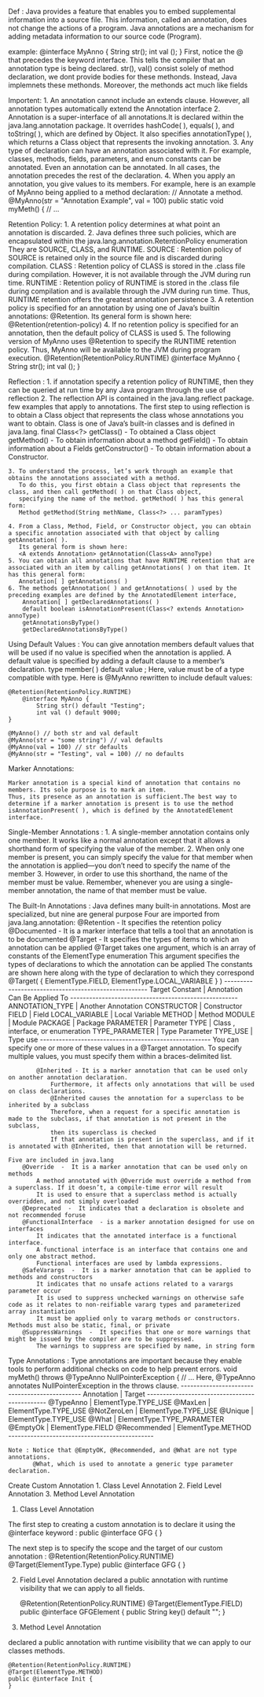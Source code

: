 
Def : 
    Java provides a feature that enables you to embed supplemental information into a source file. This information, called an annotation, does not change the actions of a program.
    Java annotations are a mechanism for adding metadata information to our source code (Program).

example:
    @interface MyAnno {
        String str();
        int val ();
    }
    First, notice the @ that precedes the keyword interface. This tells the compiler that an annotation type is being declared.
    str(), val() consist solely of method declaration, we dont provide bodies for these methonds. Instead, Java implemnets these methonds. Moreover, the methonds act much like fields

Importent:
    1. An annotation cannot include an extends clause. However, all annotation types automatically extend the Annotation interface
    2. Annotation is a super-interface of all annotations.It is declared within the java.lang.annotation package. It overrides hashCode( ), equals( ), and toString( ), 
       which are defined by Object. It also specifies annotationType( ), which returns a Class object that represents the invoking annotation.
    3. Any type of declaration can have an annotation associated with it. For example, classes, methods, fields, parameters, and enum constants
       can be annotated. Even an annotation can be annotated. In all cases, the annotation precedes the rest of the declaration.
    4. When you apply an annotation, you give values to its members. For example, here is an example of MyAnno being applied to a method declaration:
    // Annotate a method.
    @MyAnno(str = "Annotation Example", val = 100)
    public static void myMeth() { // ...

Retention Policy:
    1. A retention policy determines at what point an annotation is discarded.
    2. Java defines three such policies, which are encapsulated within the java.lang.annotation.RetentionPolicy enumeration They are SOURCE, CLASS, and RUNTIME.
        SOURCE : Retention policy of SOURCE is retained only in the source file and is discarded during compilation.
        CLASS : Retention policy of CLASS is stored in the .class file during compilation. However, it is not available through the JVM during run time.
        RUNTIME : Retention policy of RUNTIME is stored in the .class file during compilation and is available through the JVM during run time. 
                  Thus, RUNTIME retention offers the greatest annotation persistence
    3. A retention policy is specified for an annotation by using one of Java’s builtin annotations: @Retention. Its general form is shown here:
            @Retention(retention-policy)
    4. If no retention policy is specified for an annotation, then the default policy of CLASS is used
    5. The following version of MyAnno uses @Retention to specify the RUNTIME retention policy. Thus, MyAnno will be available to the JVM during program execution.
        @Retention(RetentionPolicy.RUNTIME)
        @interface MyAnno {
            String str();
            int val ();
        }

Reflection :
    1. if annotation specify a retention policy of RUNTIME, then they can be queried at run time by any Java program through the use of reflection
    2. The reflection API is contained in the java.lang.reflect package. few examples that apply to annotations.
       The first step to using reflection is to obtain a Class object that represents the class whose annotations you want to obtain. 
       Class is one of Java’s built-in classes and is defined in java.lang.
       final Class<?> getClass()            - To obtained a Class object
                      getMethod()           - To obtain information about a method
                      getField()            - To obtain information about a Fields
                      getConstructor()      - To obtain information about a Constructor.

    3. To understand the process, let’s work through an example that obtains the annotations associated with a method. 
       To do this, you first obtain a Class object that represents the class, and then call getMethod( ) on that Class object,
       specifying the name of the method. getMethod( ) has this general form:
       Method getMethod(String methName, Class<?> ... paramTypes)

    4. From a Class, Method, Field, or Constructor object, you can obtain a specific annotation associated with that object by calling getAnnotation( ). 
       Its general form is shown here:
       <A extends Annotation> getAnnotation(Class<A> annoType)
    5. You can obtain all annotations that have RUNTIME retention that are associated with an item by calling getAnnotations( ) on that item. It has this general form:
       Annotation[ ] getAnnotations( )
    6. The methods getAnnotation( ) and getAnnotations( ) used by the preceding examples are defined by the AnnotatedElement interface,
        Annotation[ ] getDeclaredAnnotations( )
        default boolean isAnnotationPresent(Class<? extends Annotation> annoType)
        getAnnotationsByType()
        getDeclaredAnnotationsByType()

Using Default Values :
    You can give annotation members default values that will be used if no value is specified when the annotation is applied. 
    A default value is specified by adding a default clause to a member’s declaration.
    type member( ) default value ;
    Here, value must be of a type compatible with type. Here is @MyAnno rewritten to include default values:

    @Retention(RetentionPolicy.RUNTIME)
        @interface MyAnno {
            String str() default "Testing";
            int val () default 9000;
    }

    @MyAnno() // both str and val default
    @MyAnno(str = "some string") // val defaults
    @MyAnno(val = 100) // str defaults
    @MyAnno(str = "Testing", val = 100) // no defaults

Marker Annotations:

    Marker annotation is a special kind of annotation that contains no members. Its sole purpose is to mark an item. 
    Thus, its presence as an annotation is sufficient.The best way to determine if a marker annotation is present is to use the method
    isAnnotationPresent( ), which is defined by the AnnotatedElement interface.

Single-Member Annotations :
    1. A single-member annotation contains only one member. It works like a normal annotation except that it allows a shorthand form of specifying the value of the member.
    2. When only one member is present, you can simply specify the value for that member when the annotation is applied—you don’t need to specify the name of the member
    3. However, in order to use this shorthand, the name of the member must be value.
    Remember, whenever you are using a single-member annotation, the name of that member must be value.


The Built-In Annotations :
    Java defines many built-in annotations. Most are specialized, but nine are general purpose
    Four are imported from java.lang.annotation:
        @Retention - It specifies the retention policy
        @Documented - It is a marker interface that tells a tool that an annotation is to be documented
        @Target - It specifies the types of items to which an annotation can be applied 
            @Target takes one argument, which is an array of constants of the ElementType enumeration
            This argument specifies the types of declarations to which the annotation can be applied
            The constants are shown here along with the type of declaration to which they correspond
            @Target( { ElementType.FIELD, ElementType.LOCAL_VARIABLE } )
                -----------------------------------------------------
                Target Constant  |  Annotation Can Be Applied To
                -----------------------------------------------------
                ANNOTATION_TYPE  |  Another Annotation
                CONSTRUCTOR      |  Constructor
                FIELD            |  Field
                LOCAL_VARIABLE   |  Local Variable 
                METHOD           |  Method
                MODULE           |  Module
                PACKAGE          |  Package
                PARAMETER        |  Parameter
                TYPE             |  Class , interface, or enumeration 
                TYPE_PARAMETER   |  Type Parameter
                TYPE_USE         |  Type use
                ------------------------------------------------------
            You can specify one or more of these values in a @Target annotation. To specify multiple values, you must specify them within a braces-delimited list.
                          
            @Inherited - It is a marker annotation that can be used only on another annotation declaration.
                Furthermore, it affects only annotations that will be used on class declarations.
                @Inherited causes the annotation for a superclass to be inherited by a subclass
                Therefore, when a request for a specific annotation is made to the subclass, if that annotation is not present in the subclass, 
                then its superclass is checked
                If that annotation is present in the superclass, and if it is annotated with @Inherited, then that annotation will be returned.

    Five are included in java.lang
        @Override  -  It is a marker annotation that can be used only on methods
            A method annotated with @Override must override a method from a superclass. If it doesn’t, a compile-time error will result
            It is used to ensure that a superclass method is actually overridden, and not simply overloaded
        @Deprecated  -  It indicates that a declaration is obsolete and not recommended foruse
        @FunctionalInterface  - is a marker annotation designed for use on interfaces
            It indicates that the annotated interface is a functional interface. 
            A functional interface is an interface that contains one and only one abstract method.
            Functional interfaces are used by lambda expressions.
        @SafeVarargs  -  It is a marker annotation that can be applied to methods and constructors
            It indicates that no unsafe actions related to a varargs parameter occur
            It is used to suppress unchecked warnings on otherwise safe code as it relates to non-reifiable vararg types and parameterized array instantiation
            It must be applied only to vararg methods or constructors. Methods must also be static, final, or private
        @SuppressWarnings  -  It specifies that one or more warnings that might be issued by the compiler are to be suppressed. 
            The warnings to suppress are specified by name, in string form

Type Annotations :
    Type annotations are important because they enable tools to perform additional checks on code to help prevent errors.
    void myMeth() throws @TypeAnno NullPointerException { // ...
    Here, @TypeAnno annotates NullPointerException in the throws clause.
    ----------------------------------------------
    Annotation      |        Target
    ----------------------------------------------
    @TypeAnno       |  ElementType.TYPE_USE
    @MaxLen         |  ElementType.TYPE_USE
    @NotZeroLen     |  ElementType.TYPE_USE
    @Unique         |  ElementType.TYPE_USE
    @What           |  ElementType.TYPE_PARAMETER
    @EmptyOk        |  ElementType.FIELD
    @Recommended    |  ElementType.METHOD       
    ----------------------------------------------

    Note : Notice that @EmptyOK, @Recommended, and @What are not type annotations. 
           @What, which is used to annotate a generic type parameter declaration.


Create Custom Annotation
    1. Class Level Annotation
    2. Field Level Annotation
    3. Method Level Annotation

1. Class Level Annotation

The first step to creating a custom annotation is to declare it using the @interface keyword :
    public @interface GFG {
    }

The next step is to specify the scope and the target of our custom annotation :
    @Retention(RetentionPolicy.RUNTIME)
    @Target(ElementType.Type)
    public @interface GFG {
    }

2. Field Level Annotation
declared a public annotation with runtime visibility that we can apply to all fields.

    @Retention(RetentionPolicy.RUNTIME)
    @Target(ElementType.FIELD)
    public @interface GFGElement {
        public String key() default "";
    }

3. Method Level Annotation

declared a public annotation with runtime visibility that we can apply to our classes methods.

    @Retention(RetentionPolicy.RUNTIME)
    @Target(ElementType.METHOD)
    public @interface Init {
    }